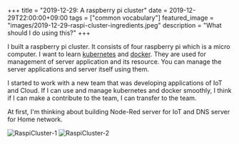+++
title =  "2019-12-29: A raspberry pi cluster"
date = 2019-12-29T22:00:00+09:00
tags = ["common vocabulary"]
featured_image = "images/2019-12-29-raspi-cluster-ingredients.jpeg"
description = "What should I do using this?"
+++

I built a raspberry pi cluster.
It consists of four raspberry pi which is a micro computer.
I want to learn [kubernetes](https://kubernetes.io/) and [docker](https://www.docker.com/).
They are used for management of server application and its resource.
You can manage the server applications and server itself using them.

I started to work with a new team that was developing applications of IoT and Cloud.
If I can use and manage kubernetes and docker smoothly,
I think if I can make a contribute to the team, I can transfer to the team.

At first, I'm thinking about building Node-Red server for IoT and DNS server for Home network.

![RaspiCluster-1](../images/2019-12-29-raspi-cluster-1.jpeg)
![RaspiCluster-2](../images/2019-12-29-raspi-cluster-2.jpeg)
